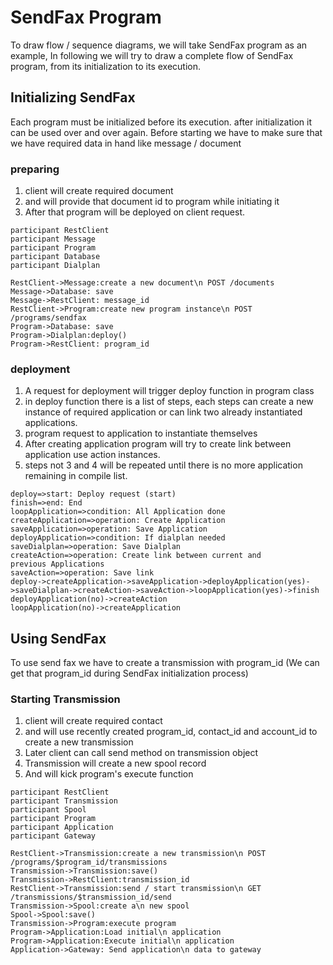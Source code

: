 SendFax Program
===============
To draw flow / sequence diagrams, we will take SendFax program as an example, In following we will try to draw a complete flow of SendFax program, from its initialization to its execution.


Initializing SendFax
--------------------
Each program must be initialized before its execution. after initialization it can be used over and over again. Before starting we have to make sure that we have required data in hand like message / document

### preparing
1. client will create required document
2. and will provide that document id to program while initiating it
3. After that program will be deployed on client request.

```sequence
participant RestClient
participant Message
participant Program
participant Database
participant Dialplan

RestClient->Message:create a new document\n POST /documents
Message->Database: save
Message->RestClient: message_id
RestClient->Program:create new program instance\n POST /programs/sendfax
Program->Database: save
Program->Dialplan:deploy()
Program->RestClient: program_id
```

### deployment
1. A request for deployment will trigger deploy function in program class
2. in deploy function there is a list of steps, each steps can create a new instance of required application or can link two already instantiated applications.
3. program request to application to instantiate themselves
4. After creating application program will try to create link between application use action instances.
5. steps not 3 and 4 will be repeated until there is no more application remaining in compile list.

```flow
deploy=>start: Deploy request (start)
finish=>end: End
loopApplication=>condition: All Application done
createApplication=>operation: Create Application
saveApplication=>operation: Save Application
deployApplication=>condition: If dialplan needed
saveDialplan=>operation: Save Dialplan
createAction=>operation: Create link between current and
previous Applications
saveAction=>operation: Save link
deploy->createApplication->saveApplication->deployApplication(yes)->saveDialplan->createAction->saveAction->loopApplication(yes)->finish
deployApplication(no)->createAction
loopApplication(no)->createApplication
```

Using SendFax
-------------
To use send fax we have to create a transmission with program_id (We can get that program_id during SendFax initialization process)

### Starting Transmission
1. client will create required contact
2. and will use recently created program_id, contact_id and account_id to create a new transmission
4. Later client can call send method on transmission object
5. Transmission will create a new spool record
6. And will kick program's execute function

```sequence
participant RestClient
participant Transmission
participant Spool
participant Program
participant Application
participant Gateway

RestClient->Transmission:create a new transmission\n POST /programs/$program_id/transmissions
Transmission->Transmission:save()
Transmission->RestClient:transmission_id
RestClient->Transmission:send / start transmission\n GET /transmissions/$transmission_id/send
Transmission->Spool:create a\n new spool
Spool->Spool:save()
Transmission->Program:execute program
Program->Application:Load initial\n application
Program->Application:Execute initial\n application
Application->Gateway: Send application\n data to gateway
```
